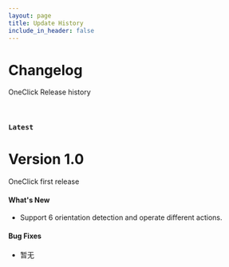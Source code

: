 ```yaml
---
layout: page
title: Update History
include_in_header: false
---
```


# Changelog
OneClick Release history

<br>

### `Latest`
# **Version 1.0**
OneClick first release 

#### What's New
- Support 6 orientation detection and operate different actions.

#### Bug Fixes
- 暂无

<br>
